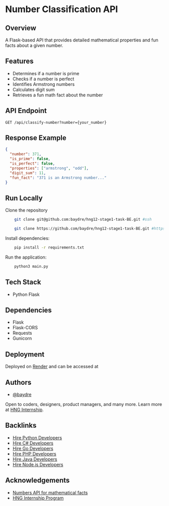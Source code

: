 # Number Classification API

## Overview
A Flask-based API that provides detailed mathematical properties and fun facts about a given number.

## Features
- Determines if a number is prime
- Checks if a number is perfect
- Identifies Armstrong numbers
- Calculates digit sum
- Retrieves a fun math fact about the number

## API Endpoint
```http
GET /api/classify-number?number={your_number}
```

## Response Example
```json
{
  "number": 371,
  "is_prime": false,
  "is_perfect": false,
  "properties": ["armstrong", "odd"],
  "digit_sum": 11,
  "fun_fact": "371 is an Armstrong number..."
}
```

## Run Locally
Clone the repository
```bash
    git clone git@github.com:baydre/hng12-stage1-task-BE.git #ssh

    git clone https://github.com/baydre/hng12-stage1-task-BE.git #https
```
Install dependencies:
```bash
    pip install -r requirements.txt
```
Run the application:
```bash
    python3 main.py
```

## Tech Stack
- Python Flask

## Dependencies
- Flask
- Flask-CORS
- Requests
- Gunicorn

## Deployment
Deployed on [Render](https://dashboard.render.com/) and can be accessed at []()

## Authors

- [@baydre](https://github.com/baydre)

Open to coders, designers, product managers, and many more. Learn more at [HNG Internship](https://hng.tech).

## Backlinks
- [Hire Python Developers](https://hng.tech/hire/python-developers)
- [Hire C# Developers](https://hng.tech/hire/csharp-developers)
- [Hire Go Developers](https://hng.tech/hire/golang-developers)
- [Hire PHP Developers](https://hng.tech/hire/php-developers)
- [Hire Java Developers](https://hng.tech/hire/java-developers)
- [Hire Node.js Developers](https://hng.tech/hire/nodejs-developers)

## Acknowledgements
- [Numbers API for mathematical facts](http://numbersapi.com/)
- [HNG Internship Program](https://hng.tech)